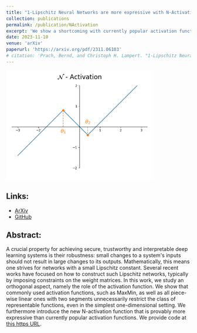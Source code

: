 ```yaml
---
title: "1-Lipschitz Neural Networks are more expressive with N-Activations"
collection: publications
permalink: /publication/NActivation
excerpt: 'We show a shortcoming with currently popular activation functions in 1-Lipschitz networks, both empirically and experimentally. Then we propose an activation function that provably overcomes this limitation.'
date: 2023-11-10
venue: 'arXiv'
paperurl: 'https://arxiv.org/pdf/2311.06103'
# citation: 'Prach, Bernd, and Christoph H. Lampert. "1-Lipschitz Neural Networks are more expressive with N-Activations." arXiv preprint arXiv:2311.06103 (2023).'
---
```


<img src="/images/n_activation.png" alt="Radar plot of results" width="400"/>


## Links:
- [ArXiv](https://arxiv.org/abs/2311.06103)
- [GitHub](https://github.com/berndprach/NActivation)


## Abstract:
A crucial property for achieving secure, trustworthy and interpretable deep learning systems is their robustness: small changes to a system's inputs should not result in large changes to its outputs. 
Mathematically, this means one strives for networks with a small Lipschitz constant. Several recent works have focused on how to construct such Lipschitz networks, typically by imposing constraints 
on the weight matrices. In this work, we study an orthogonal aspect, namely the role of the activation function. We show that commonly used activation functions, such as MaxMin, as well as all piece-wise 
linear ones with two segments unnecessarily restrict the class of representable functions, even in the simplest one-dimensional setting. We furthermore introduce the new N-activation function that is 
provably more expressive than currently popular activation functions. We provide code at [this https URL](https://github.com/berndprach/NActivation).

